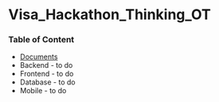 # Visa_Hackathon_Thinking_OT



### Table of Content

* [Documents](https://github.com/Haleybug/Visa_Hackathon_Thinking_OT/tree/documents)
*  Backend - to do
*  Frontend - to do
*  Database - to do 
*  Mobile - to do 
 
